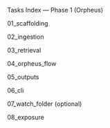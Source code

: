 
Tasks Index — Phase 1 (Orpheus)

01_scaffolding

02_ingestion

03_retrieval

04_orpheus_flow

05_outputs

06_cli

07_watch_folder
 (optional)

08_exposure

